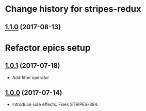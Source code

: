 # Change history for stripes-redux

## [1.1.0](https://github.com/folio-org/stripes-redux/tree/v1.1.0) (2017-08-13)

# Refactor epics setup

## [1.0.1](https://github.com/folio-org/stripes-redux/tree/v1.0.1) (2017-07-18)

* Add filter operator

## [1.0.0](https://github.com/folio-org/stripes-redux/tree/v1.0.0) (2017-07-14)

* Introduce side effects. Fixes STRIPES-394.

